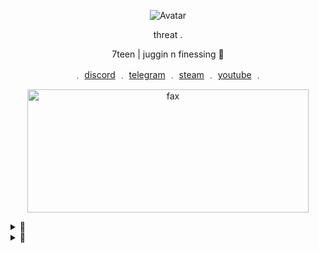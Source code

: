 <p align="center">  
  <img src="https://cdn.discordapp.com/attachments/773670296967577600/782008223380668467/68747470733a2f2f63646e2e646973636f72646170702e636f6d2f6174746163686d656e74732f3738313632383031333231.png" alt="Avatar">
</p>
<p align="center">
    threat .

<p align="center">
   7teen | juggin n finessing 🥤
<p align="center"> 
    ﹒
    <a href="https://discord.com/users/709827684888215582">discord</a>
    ﹒
    <a href="https://t.me/real7teen">telegram</a>
    ﹒
    <a href="https://steamcommunity.com/id/seven777teen/">steam</a>
    ﹒
    <a href="https://www.youtube.com/channel/UCf-qL9Z_NNwednPSoB42Gpg">youtube</a>
    ﹒
</p>

<p align="center">  
  <img src="https://media.discordapp.net/attachments/781963848738930740/781964936275427388/unknown.png" alt="fax" width="450" height="197">
</p>

<p align="center">  
</p>

<details>
  <summary>🚧</summary>
  <img src="https://github-readme-stats.vercel.app/api/top-langs/?username=17teen&show_icons=true&layout=compact&theme=nightowl" alt="fax">
</details>

<details>
  <summary>🎌</summary>
  <img src="https://github-readme-stats.vercel.app/api?username=17teen&theme=nightowl&show_icons=true" alt="fax">
</details>
